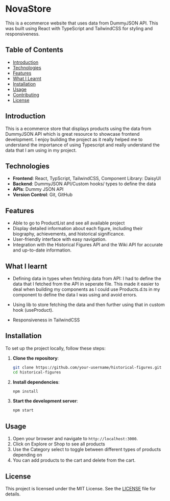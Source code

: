 # NovaStore

This is a ecommerce website that uses data from DummyJSON API. This was built using React with TypeScript and TailwindCSS for styling and responsiveness.
## Table of Contents

- [Introduction](#introduction)
- [Technologies](#technologies)
- [Features](#features)
- [What I Learnt](#whatilearnt)
- [Installation](#installation)
- [Usage](#usage)
- [Contributing](#contributing)
- [License](#license)

## Introduction
This is a ecommerce store that displays products using the data from DummyJSON API which is great resource to showcase frontend development. 
I enjoy building the project as it really helped me to understand the importance of using Typescript and really understand the data that I am 
using in my project.

## Technologies

- **Frontend**: React, TypScript, TailwindCSS, Component Library: DaisyUI
- **Backend**: DummyJSON API/Custom hooks/ types to define the data
- **APIs**: Dummy JSON API
- **Version Control**: Git, GitHub

## Features

- Able to go to ProductList and see all available project 
- Display detailed information about each figure, including their biography, achievements, and historical significance.
- User-friendly interface with easy navigation.
- Integration with the Historical Figures API and the Wiki API for accurate and up-to-date information.

## What I learnt
- Defining data in types when fetching data from API:
I had to define the data that I fetched from the API in seperate file. This made it easier to deal when building my components as I could use Products.d.ts in my component to define the data I was using and avoid errors.

- Using lib to store fetching the data and then further using that in custom hook (useProduct).

- Responsiveness in TailwindCSS
## Installation

To set up the project locally, follow these steps:

1. **Clone the repository**:
    ```bash
    git clone https://github.com/your-username/historical-figures.git
    cd historical-figures
    ```

2. **Install dependencies**:
    ```bash
    npm install
    ```



3. **Start the development server**:
    ```bash
    npm start
    ```

## Usage

1. Open your browser and navigate to `http://localhost:3000`.
2. Click on Explore or Shop to see all products
3. Use the Category select to toggle between different types of products depending on 
4. You can add products to the cart and delete from the cart.


## License

This project is licensed under the MIT License. See the [LICENSE](LICENSE) file for details.
